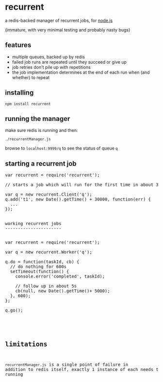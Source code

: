 recurrent
=========

a redis-backed manager of recurrent jobs, for [node.js](http://nodejs.org)

(immature, with very minimal testing and probably nasty bugs)

features
--------

* multiple queues, backed up by redis
* failed job runs are repeated until they succeed or give up
* job retries don't pile up with repetitions
* the job implementation determines at the end of each run when (and whether) to repeat

installing
----------

`npm install recurrent`

running the manager
-------------------

make sure redis is running and then:

`./recurrentManager.js`

browse to `localhost:9999/q` to see the status of queue `q`

starting a recurrent job
------------------------

<pre>
var recurrent = require('recurrent');

// starts a job which will run for the first time in about 30s

var q = new recurrent.Client('q');
q.add('t1', new Date().getTime() + 30000, function(err) {
  ...
});


working recurrent jobs
----------------------

<pre>
var recurrent = require('recurrent');

var q = new recurrent.Worker('q');

q.do = function(taskId, cb) {
  // do nothing for 600s
  setTimeout(function() {
    console.error('completed', taskId);

    // follow up in about 5s
    cb(null, new Date().getTime()+ 5000);
  }, 600);
};

q.go();

</pre>


limitations
------------

`recurrentManager.js` is a single point of failure in addition to redis itself, exactly 1 instance of each needs to be running
